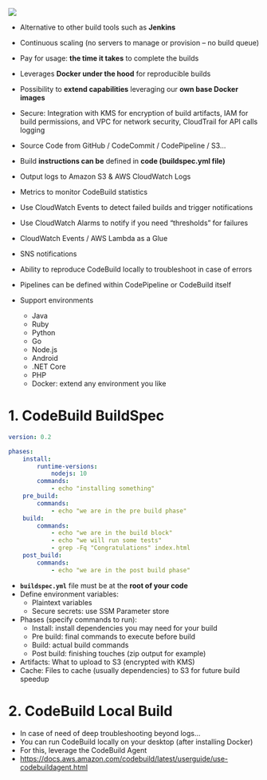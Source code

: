![](https://i.postimg.cc/WbPZvxq9/image.png)

- Alternative to other build tools such as **Jenkins**
- Continuous scaling (no servers to manage or provision – no build queue)
- Pay for usage: **the time it takes** to complete the builds
- Leverages **Docker under the hood** for reproducible builds
- Possibility to **extend capabilities** leveraging our **own base Docker images**
- Secure: Integration with KMS for encryption of build artifacts, IAM for build permissions, and VPC for network security, CloudTrail for API calls logging

- Source Code from GitHub / CodeCommit / CodePipeline / S3…
- Build **instructions can be** defined in **code (buildspec.yml file)**
- Output logs to Amazon S3 & AWS CloudWatch Logs
- Metrics to monitor CodeBuild statistics
- Use CloudWatch Events to detect failed builds and trigger notifications
- Use CloudWatch Alarms to notify if you need “thresholds” for failures
- CloudWatch Events / AWS Lambda as a Glue
- SNS notifications
- Ability to reproduce CodeBuild locally to troubleshoot in case of errors
- Pipelines can be defined within CodePipeline or CodeBuild itself

- Support environments
  - Java
  - Ruby
  - Python
  - Go
  - Node.js
  - Android
  - .NET Core
  - PHP
  - Docker: extend any environment you like

# 1. CodeBuild BuildSpec
```yaml
version: 0.2

phases: 
    install:
        runtime-versions:
            nodejs: 10
        commands:
            - echo "installing something"
    pre_build:
        commands: 
            - echo "we are in the pre build phase"
    build:
        commands:
            - echo "we are in the build block"
            - echo "we will run some tests"
            - grep -Fq "Congratulations" index.html
    post_build:
        commands:
            - echo "we are in the post build phase"
```            

- **`buildspec.yml`** file must be at the **root of your code**
- Define environment variables:
  - Plaintext variables
  - Secure secrets: use SSM Parameter store
- Phases (specify commands to run):
  - Install: install dependencies you may need for your build
  - Pre build: final commands to execute before build
  - Build: actual build commands
  - Post build: finishing touches (zip output for example)
- Artifacts: What to upload to S3 (encrypted with KMS)
- Cache: Files to cache (usually dependencies) to S3 for future build speedup

# 2. CodeBuild Local Build
- In case of need of deep troubleshooting beyond logs…
- You can run CodeBuild locally on your desktop (after installing Docker)
- For this, leverage the CodeBuild Agent
- https://docs.aws.amazon.com/codebuild/latest/userguide/use-codebuildagent.html
